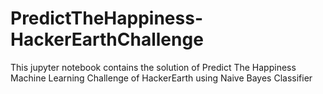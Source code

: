 # PredictTheHappiness-HackerEarthChallenge
This jupyter notebook contains the solution of Predict The Happiness Machine Learning Challenge of HackerEarth using Naive Bayes Classifier
